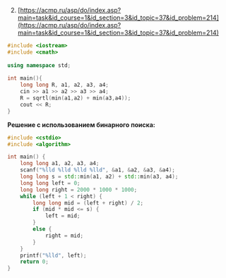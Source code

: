 002. [https://acmp.ru/asp/do/index.asp?main=task&id_course=1&id_section=3&id_topic=37&id_problem=214](https://acmp.ru/asp/do/index.asp?main=task&id_course=1&id_section=3&id_topic=37&id_problem=214)  
```c++
#include <iostream>
#include <cmath>
  
using namespace std;
  
int main(){
    long long R, a1, a2, a3, a4;
    cin >> a1 >> a2 >> a3 >> a4;
    R = sqrtl(min(a1,a2) + min(a3,a4));
    cout << R;
}
```
**Решение с использованием бинарного поиска:**  
```c++
#include <cstdio>
#include <algorithm>

int main() {
	long long a1, a2, a3, a4;
	scanf("%lld %lld %lld %lld", &a1, &a2, &a3, &a4);
	long long s = std::min(a1, a2) + std::min(a3, a4);
	long long left = 0;
	long long right = 2000 * 1000 * 1000;
	while (left + 1 < right) {
		long long mid = (left + right) / 2;
		if (mid * mid <= s) {
			left = mid;
		}
		else {
			right = mid;
		}
	}
	printf("%lld", left);
	return 0;
}
```

